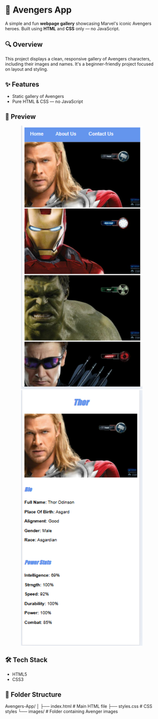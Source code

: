 # 🦸 Avengers App

A simple and fun **webpage gallery** showcasing Marvel's iconic Avengers heroes. Built using **HTML** and **CSS** only — no JavaScript.

## 🔍 Overview

This project displays a clean, responsive gallery of Avengers characters, including their images and names. It's a beginner-friendly project focused on layout and styling.

## ✨ Features

- Static gallery of Avengers
- Pure HTML & CSS — no JavaScript

## 📸 Preview

<p align="center">
  <img src="images/screenshot.png" alt="Screenshot 1" width="400"/>
  <img src="images/screenshot_02.png" alt="Screenshot 2" width="400"/>
</p>

## 🛠️ Tech Stack

- HTML5
- CSS3

## 📁 Folder Structure

Avengers-App/
│
├── index.html # Main HTML file
├── styles.css # CSS styles
└── images/ # Folder containing Avenger images

